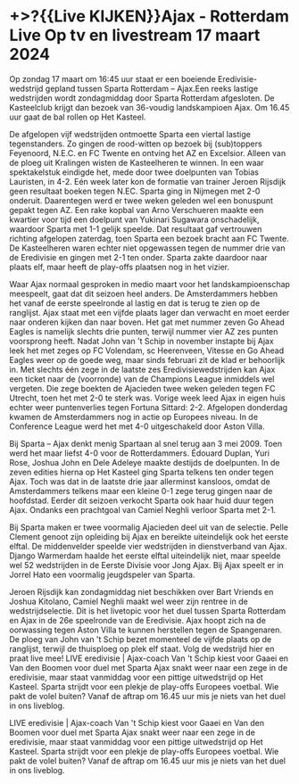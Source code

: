 <h1>+>?{{Live KIJKEN}}Ajax - Rotterdam Live Op tv en livestream 17 maart 2024</h1>
Op zondag 17 maart om 16:45 uur staat er een boeiende Eredivisie-wedstrijd gepland tussen Sparta Rotterdam – Ajax.Een reeks lastige wedstrijden wordt zondagmiddag door Sparta Rotterdam afgesloten. De Kasteelclub krijgt dan bezoek van 36-voudig landskampioen Ajax. Om 16.45 uur gaat de bal rollen op Het Kasteel.

De afgelopen vijf wedstrijden ontmoette Sparta een viertal lastige tegenstanders. Zo gingen de rood-witten op bezoek bij (sub)toppers Feyenoord, N.E.C. en FC Twente en ontving het AZ en Excelsior. Alleen van de ploeg uit Kralingen wisten de Kasteelheren te winnen. In een waar spektakelstuk eindigde het, mede door twee doelpunten van Tobias Lauristen, in 4-2. Eén week later kon de formatie van trainer Jeroen Rijsdijk geen resultaat boeken tegen N.EC. Sparta ging in Nijmegen met 2-0 onderuit. Daarentegen werd er twee weken geleden wel een bonuspunt gepakt tegen AZ. Een rake kopbal van Arno Verschueren maakte een kwartier voor tijd een doelpunt van Yukinari Sugawara onschadelijk, waardoor Sparta met 1-1 gelijk speelde. Dat resultaat gaf vertrouwen richting afgelopen zaterdag, toen Sparta een bezoek bracht aan FC Twente. De Kasteelheren waren echter niet opgewassen tegen de nummer drie van de Eredivisie en gingen met 2-1 ten onder. Sparta zakte daardoor naar plaats elf, maar heeft de play-offs plaatsen nog in het vizier.

Waar Ajax normaal gesproken in medio maart voor het landskampioenschap meespeelt, gaat dat dit seizoen heel anders. De Amsterdammers hebben het vanaf de eerste speelronde al lastig en dat is terug te zien op de ranglijst. Ajax staat met een vijfde plaats lager dan verwacht en moet eerder naar onderen kijken dan naar boven. Het gat met nummer zeven Go Ahead Eagles is namelijk slechts drie punten, terwijl nummer vier AZ zes punten voorsprong heeft. Nadat John van ’t Schip in november instapte bij Ajax leek het met zeges op FC Volendam, sc Heerenveen, Vitesse en Go Ahead Eagles weer op de goede weg, maar sinds februari zit de klad er behoorlijk in. Met slechts één zege in de laatste zes Eredivisiewedstrijden kan Ajax een ticket naar de (voorronde) van de Champions League inmiddels wel vergeten. Die zege boekten de Ajacieden twee weken geleden tegen FC Utrecht, toen het met 2-0 te sterk was. Vorige week leed Ajax in eigen huis echter weer puntenverlies tegen Fortuna Sittard: 2-2. Afgelopen donderdag kwamen de Amsterdammers nog in actie op Europees niveau. In de Conference League werd het met 4-0 uitgeschakeld door Aston Villa.

Bij Sparta – Ajax denkt menig Spartaan al snel terug aan 3 mei 2009. Toen werd het maar liefst 4-0 voor de Rotterdammers. Édouard Duplan, Yuri Rose, Joshua John en Dele Adeleye maakte destijds de doelpunten. In de zeven edities hierna op Het Kasteel ging Sparta telkens ten onder tegen Ajax. Toch was dat in de laatste drie jaar allerminst kansloos, omdat de Amsterdammers telkens maar een kleine 0-1 zege terug gingen naar de hoofdstad. Eerder dit seizoen verkocht Sparta ook haar huid duur tegen Ajax. Ondanks een prachtgoal van Camiel Neghli verloor Sparta met 2-1.

Bij Sparta maken er twee voormalig Ajacieden deel uit van de selectie. Pelle Clement genoot zijn opleiding bij Ajax en bereikte uiteindelijk ook het eerste elftal. De middenvelder speelde vier wedstrijden in dienstverband van Ajax. Django Warmerdam haalde het eerste elftal uiteindelijk niet, maar speelde wel 52 wedstrijden in de Eerste Divisie voor Jong Ajax. Bij Ajax speelt er in Jorrel Hato een voormalig jeugdspeler van Sparta.

Jeroen Rijsdijk kan zondagmiddag niet beschikken over Bart Vriends en Joshua Kitolano, Camiel Neghli maakt wel weer zijn rentree in de wedstrijdselectie. Dit is het livetopic voor het duel tussen Sparta Rotterdam en Ajax in de 26e speelronde van de Eredivisie. Ajax hoopt zich na de oorwassing tegen Aston Villa te kunnen herstellen tegen de Spangenaren. De ploeg van John van 't Schip bezet momenteel de vijfde plaats op de ranglijst, terwijl de thuisploeg op plek elf staat. Volg de wedstrijd hier en praat live mee! LIVE eredivisie | Ajax-coach Van 't Schip kiest voor Gaaei en Van den Boomen voor duel met Sparta
Ajax snakt weer naar een zege in de eredivisie, maar staat vanmiddag voor een pittige uitwedstrijd op Het Kasteel. Sparta strijdt voor een plekje de play-offs Europees voetbal. Wie pakt de volel buiten? Vanaf de aftrap om 16.45 uur mis je niets van het duel in ons liveblog.

LIVE eredivisie | Ajax-coach Van 't Schip kiest voor Gaaei en Van den Boomen voor duel met Sparta
Ajax snakt weer naar een zege in de eredivisie, maar staat vanmiddag voor een pittige uitwedstrijd op Het Kasteel. Sparta strijdt voor een plekje de play-offs Europees voetbal. Wie pakt de volel buiten? Vanaf de aftrap om 16.45 uur mis je niets van het duel in ons liveblog.

